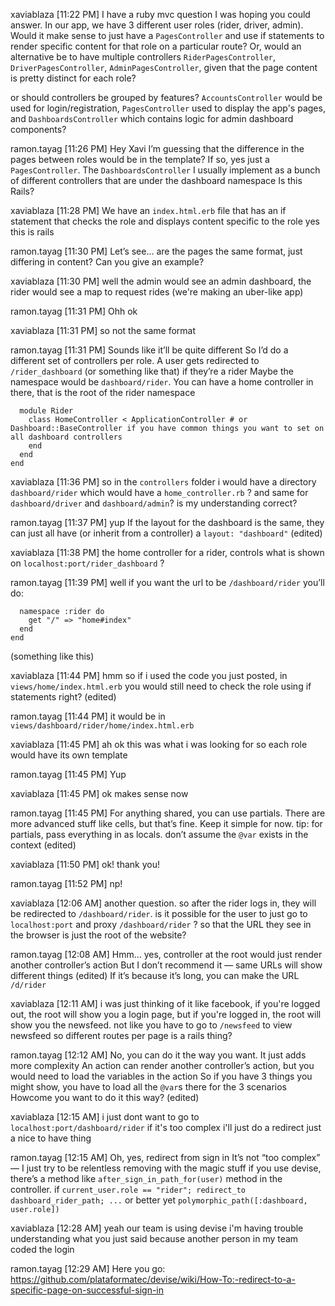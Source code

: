xaviablaza [11:22 PM]
I have a ruby mvc question I was hoping you could answer. In our app, we have 3 different user roles (rider, driver, admin). Would it make sense to just have a `PagesController` and use if statements to render specific content for that role on a particular route? Or, would an alternative be to have multiple controllers `RiderPagesController`, `DriverPagesController`, `AdminPagesController`, given that the page content is pretty distinct for each role?

or should controllers be grouped by features? `AccountsController` would be used for login/registration, `PagesController` used to display the app's pages, and `DashboardsController` which contains logic for admin dashboard components?

ramon.tayag [11:26 PM]
Hey Xavi
I’m guessing that the difference in the pages between roles would be in the template?
If so, yes just a `PagesController`. The `DashboardsController` I usually implement as a bunch of different controllers that are under the dashboard namespace
Is this Rails?


xaviablaza [11:28 PM]
We have an `index.html.erb` file that has an if statement that checks the role and displays content specific to the role
yes this is rails

ramon.tayag [11:30 PM]
Let’s see… are the pages the same format, just differing in content?
Can you give an example?

xaviablaza [11:30 PM]
well the admin would see an admin dashboard, the rider would see a map to request rides (we're making an uber-like app)

ramon.tayag [11:31 PM]
Ohh ok

xaviablaza [11:31 PM]
so not the same format

ramon.tayag [11:31 PM]
Sounds like it’ll be quite different
So I’d do a different set of controllers per role. A user gets redirected to `/rider_dashboard` (or something like that) if they’re a rider
Maybe the namespace would be `dashboard/rider`. You can have a home controller in there, that is the root of the rider namespace
```module Dashboard
  module Rider
    class HomeController < ApplicationController # or Dashboard::BaseController if you have common things you want to set on all dashboard controllers
    end
  end
end
```

xaviablaza [11:36 PM]
so in the `controllers` folder i would have a directory `dashboard/rider` which would have a `home_controller.rb` ? and same for `dashboard/driver` and `dashboard/admin`?
is my understanding correct?

ramon.tayag [11:37 PM]
yup
If the layout for the dashboard is the same, they can just all have (or inherit from a controller) a `layout: "dashboard"` (edited)

xaviablaza [11:38 PM]
the home controller for a rider, controls what is shown on `localhost:port/rider_dashboard` ?

ramon.tayag [11:39 PM]
well if you want the url to be `/dashboard/rider` you’ll do:

```namespace :dashboard do
  namespace :rider do
    get "/" => "home#index"
  end
end
```

(something like this)

xaviablaza [11:44 PM]
hmm so if i used the code you just posted, in `views/home/index.html.erb` you would still need to check the role using if statements right? (edited)

ramon.tayag [11:44 PM]
it would be in `views/dashboard/rider/home/index.html.erb`

xaviablaza [11:45 PM]
ah ok this was what i was looking for
so each role would have its own template

ramon.tayag [11:45 PM]
Yup

xaviablaza [11:45 PM]
ok makes sense now

ramon.tayag [11:45 PM]
For anything shared, you can use partials. There are more advanced stuff like cells, but that’s fine. Keep it simple for now.
tip: for partials, pass everything in as locals. don’t assume the `@var` exists in the context (edited)

xaviablaza [11:50 PM]
ok! thank you!

ramon.tayag [11:52 PM]
np!

xaviablaza [12:06 AM]
another question. so after the rider logs in, they will be redirected to `/dashboard/rider`. is it possible for the user to just go to `localhost:port` and proxy `/dashboard/rider` ? so that the URL they see in the browser is just the root of the website?

ramon.tayag [12:08 AM]
Hmm… yes, controller at the root would just render another controller’s action
But I don’t recommend it — same URLs will show different things (edited)
If it’s because it’s long, you can make the URL `/d/rider`


xaviablaza [12:11 AM]
i was just thinking of it like facebook, if you're logged out, the root will show you a login page, but if you're logged in, the root will show you the newsfeed. not like you have to go to `/newsfeed` to view newsfeed
so different routes per page is a rails thing?

ramon.tayag [12:12 AM]
No, you can do it the way you want. It just adds more complexity
An action can render another controller’s action, but you would need to load the variables in the action
So if you have 3 things you might show, you have to load all the `@var`s there for the 3 scenarios
Howcome you want to do it this way? (edited)

xaviablaza [12:15 AM]
i just dont want to go to `localhost:port/dashboard/rider`
if it's too complex i'll just do a redirect
just a nice to have thing

ramon.tayag [12:15 AM]
Oh, yes, redirect from sign in
It’s not “too complex” — I just try to be relentless removing with the magic stuff
if you use devise, there’s a method like `after_sign_in_path_for(user)` method in the controller. if `current_user.role == "rider"; redirect_to dashboard_rider_path; ...`
or better yet `polymorphic_path([:dashboard, user.role])`

xaviablaza [12:28 AM]
yeah our team is using devise
i'm having trouble understanding what you just said because another person in my team coded the login

ramon.tayag [12:29 AM]
Here you go: https://github.com/plataformatec/devise/wiki/How-To:-redirect-to-a-specific-page-on-successful-sign-in
